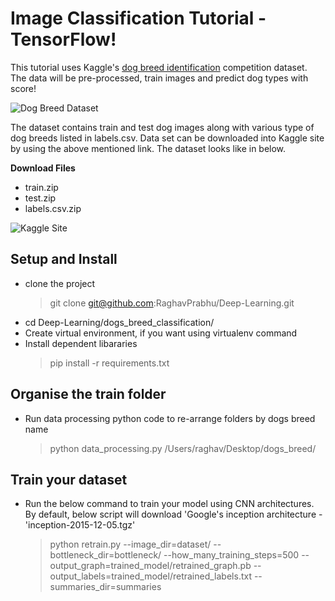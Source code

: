 # Image Classification Tutorial - TensorFlow!
This tutorial uses Kaggle's [dog breed identification](https://www.kaggle.com/c/dog-breed-identification) competition dataset. The data will be pre-processed, train images and predict dog types with score! 

![Dog Breed Dataset](https://github.com/RaghavPrabhu/Deep-Learning/blob/master/dogs_breed_classification/img/dogs_type_small.png)

The dataset contains train and test dog images along with various type of dog breeds listed in labels.csv. Data set can be downloaded into Kaggle site by using the above mentioned link. The dataset looks like in below. 

**Download Files**
 - train.zip
 - test.zip
 - labels.csv.zip
 
 ![Kaggle Site](https://github.com/RaghavPrabhu/Deep-Learning/blob/master/dogs_breed_classification/img/kaggle_site.png)
 
 ## Setup and Install
 - clone the project 
    > git clone git@github.com:RaghavPrabhu/Deep-Learning.git 
 - cd Deep-Learning/dogs_breed_classification/
 - Create virtual environment, if you want using virtualenv command
 - Install dependent libararies
    > pip install -r requirements.txt
    
 ## Organise the train folder
 - Run data processing python code to re-arrange folders by dogs breed name
   > python data_processing.py /Users/raghav/Desktop/dogs_breed/ 
 
 ## Train your dataset
 - Run the below command to train your model using CNN architectures. By default, below script will download 'Google's inception architecture - 'inception-2015-12-05.tgz' 
   > python retrain.py --image_dir=dataset/ --bottleneck_dir=bottleneck/ --how_many_training_steps=500 --output_graph=trained_model/retrained_graph.pb --output_labels=trained_model/retrained_labels.txt --summaries_dir=summaries
 
